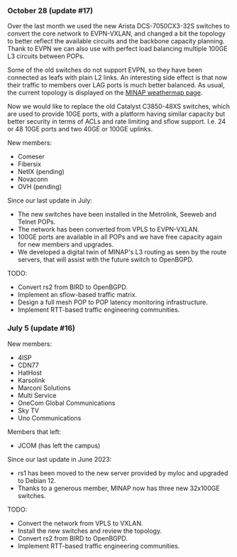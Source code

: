 ### October 28 (update #17) ###

Over the last month we used the new Arista DCS-7050CX3-32S switches to
convert the core network to EVPN-VXLAN, and changed a bit the topology
to better reflect the available circuits and the backbone capacity
planning.
Thank to EVPN we can also use with perfect load balancing multiple 100GE
L3 circuits between POPs.

Some of the old switches do not support EVPN, so they have been
connected as leafs with plain L2 links. An interesting side effect is
that now their traffic to members over LAG ports is much better
balanced.
As usual, the current topology is displayed on the
[MINAP weathermap page](https://manager.minap.it/weathermap/weathermap.html).

Now we would like to replace the old Catalyst C3850-48XS switches,
which are used to provide 10GE ports, with a platform having similar
capacity but better security in terms of ACLs and rate limiting and
sflow support. I.e. 24 or 48 10GE ports and two 40GE or 100GE uplinks.

New members:

* Comeser
* Fibersix
* NetIX (pending)
* Novaconn
* OVH (pending)

Since our last update in July:

* The new switches have been installed in the Metrolink, Seeweb and
  Telnet POPs.
* The network has been converted from VPLS to EVPN-VXLAN.
* 100GE ports are available in all POPs and we have free capacity
  again for new members and upgrades.
* We developed a digital twin of MINAP's L3 routing as seen by the route
  servers, that will assist with the future switch to OpenBGPD.

TODO:

* Convert rs2 from BIRD to OpenBGPD.
* Implement an sflow-based traffic matrix.
* Design a full mesh POP to POP latency monitoring infrastructure.
* Implement RTT-based traffic engineering communities.

### July 5 (update #16) ###

New members:

* 4ISP
* CDN77
* HatHost
* Karsolink
* Marconi Solutions
* Multi Service
* OneCom Global Communications
* Sky TV
* Uno Communications

Members that left:

* JCOM (has left the campus)

Since our last update in June 2023:

* rs1 has been moved to the new server provided by myloc and upgraded
  to Debian 12.
* Thanks to a generous member, MINAP now has three new 32x100GE switches.

TODO:

* Convert the network from VPLS to VXLAN.
* Install the new switches and review the topology.
* Convert rs2 from BIRD to OpenBGPD.
* Implement RTT-based traffic engineering communities.

